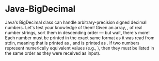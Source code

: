 # Java-BigDecimal
Java's BigDecimal class can handle arbitrary-precision signed decimal numbers. Let's test your knowledge of them!  Given an array, , of  real number strings, sort them in descending order — but wait, there's more! Each number must be printed in the exact same format as it was read from stdin, meaning that  is printed as , and  is printed as . If two numbers represent numerically equivalent values (e.g., ), then they must be listed in the same order as they were received as input).
